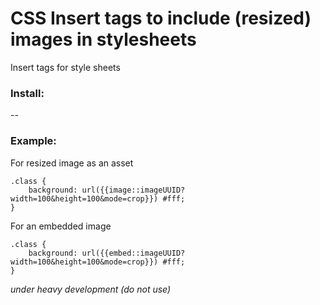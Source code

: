 # CSS Insert tags to include (resized) images in stylesheets
Insert tags for style sheets

### Install:


--
### Example:
For resized image as an asset
```
.class {
    background: url({{image::imageUUID?width=100&height=100&mode=crop}}) #fff;
}
```

For an embedded image
```
.class {
    background: url({{embed::imageUUID?width=100&height=100&mode=crop}}) #fff;
}
```

*under heavy development (do not use)* 
